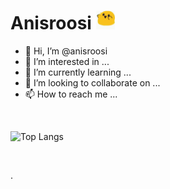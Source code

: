 # Anisroosi&nbsp;<img src="https://github.com/anisroosi/anu/blob/main/Aktiva/happy.gif" width="30px">


- 👋 Hi, I’m @anisroosi
- 👀 I’m interested in ...
- 🌱 I’m currently learning ...
- 💞️ I’m looking to collaborate on ...
- 📫 How to reach me ...


<br>

![Top Langs](https://github-readme-stats.vercel.app/api/top-langs/?username=anisroosi&theme=light&hide=css,html)

<br>
<!---
anisroosi/anisroosi is a ✨ special ✨ repository because its `README.md` (this file) appears on your GitHub profile.
You can click the Preview link to take a look at your changes.
--->

.
